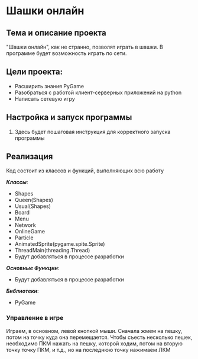# Шашки онлайн

## Тема и описание проекта
"Шашки онлайн", как не странно, позволят играть в шашки. В программе будет возможность играть по сети.
## Цели проекта:
- Расширить знания PyGame
- Разобраться с работой клиент-серверных приложений на python
- Написать сетевую игру

## Настройка и запуск программы ##
1. Здесь будет пошаговая инструкция для корректного запуска программы

## Реализация ##

Код состоит из классов и функций, выполняющих всю работу

_**Классы**_:
- Shapes
- Queen(Shapes)
- Usual(Shapes)
- Board
- Menu
- Network
- OnlineGame
- Particle
- AnimatedSprite(pygame.spite.Sprite)
- ThreadMain(threading.Thread)
- Будут добавляться в процессе разработки

_**Основные Функции**_:
- Будут добавляться в процессе разработки

_**Библиотеки**_:
- PyGame

### Управление в игре
Играем, в основном,  левой кнопкой мыши. 
Сначала жмем на пешку, потом на точку куда она перемещается.
Чтобы съесть несколько пешек, необходимо ПКМ нажать на пешку, которой ходим, потом на вторую точку точку ПКМ, и т.д., но на последнюю точку нажимаем ЛКМ

